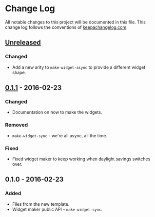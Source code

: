 # Change Log
All notable changes to this project will be documented in this file. This change log follows the conventions of [keepachangelog.com](http://keepachangelog.com/).

## [Unreleased][unreleased]
### Changed
- Add a new arity to `make-widget-async` to provide a different widget shape.

## [0.1.1] - 2016-02-23
### Changed
- Documentation on how to make the widgets.

### Removed
- `make-widget-sync` - we're all async, all the time.

### Fixed
- Fixed widget maker to keep working when daylight savings switches over.

## 0.1.0 - 2016-02-23
### Added
- Files from the new template.
- Widget maker public API - `make-widget-sync`.

[unreleased]: https://github.com/your-name/clojlike/compare/0.1.1...HEAD
[0.1.1]: https://github.com/your-name/clojlike/compare/0.1.0...0.1.1
